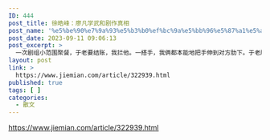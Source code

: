 ```yaml
---
ID: 444
post_title: 徐皓峰：廖凡学武和剧作真相
post_name: '%e5%be%90%e7%9a%93%e5%b3%b0%ef%bc%9a%e5%bb%96%e5%87%a1%e5%ad%a6%e6%ad%a6%e5%92%8c%e5%89%a7%e4%bd%9c%e7%9c%9f%e7%9b%b8'
post_date: 2023-09-11 09:06:13
post_excerpt: >
  一次剧组小范围聚餐，于老要结账，我拦他。一搭手，我俩都本能地把手伸到对方肋下。于老肋下肌，坚实得如摸在马背上，勤练不辍的标志。
layout: post
link: >
  https://www.jiemian.com/article/322939.html
published: true
tags: [ ]
categories:
  - 散文
---
```

https://www.jiemian.com/article/322939.html